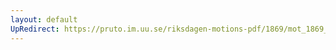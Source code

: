 ```yaml
---
layout: default
UpRedirect: https://pruto.im.uu.se/riksdagen-motions-pdf/1869/mot_1869__ak__337/mot_1869__ak__337-001.pdf
---
```

